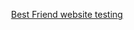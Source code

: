 <p align='center'>
  <a href = "https://https://docs.google.com/spreadsheets/d/1t8-BA77XRO16d8yrSGIqmqQNsM1rPcMch1Yy1TJO904/edit#gid=324795840">
         Best Friend website testing    
  </a>
</p>
